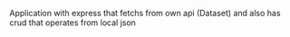 Application with express that fetchs from own api (Dataset) and also has crud that operates from local json
